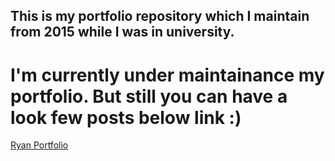 
## This is my portfolio repository which I maintain from 2015 while I was in university.

# I'm currently under maintainance my portfolio. But still you can have a look few posts below link :)

[Ryan Portfolio](rbasehewa.github.io)
